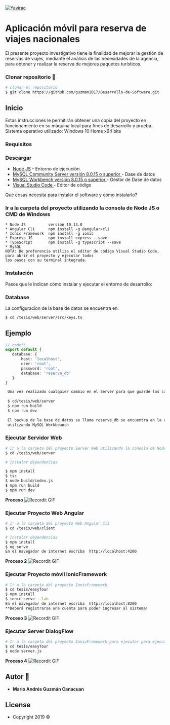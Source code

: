 <a href="https://yavirac.edu.ec/web/"><img src="https://pbs.twimg.com/media/DlDOfWJW4AE6v0E.jpg" title="Yavirac" alt="Yavirac"></a>
# Aplicación móvil para reserva de viajes nacionales

El presente proyecto investigativo tiene la finalidad de mejorar la gestión de reservas de viajes, mediante el análisis de las necesidades 
de la agencia, para obtener y realizar la reserva de mejores paquetes turísticos.

### Clonar repositorio 👯

``` bash
# clonar el repositorio
$ git clone https://github.com/guzman2017/Desarrollo-de-Software.git
```

## Inicio

Estas instrucciones le permitirán obtener una copia del proyecto en funcionamiento en su máquina local para fines de desarrollo y prueba. 
Sistema operativo utilizado: Windows 10 Home x64 bits


### Requisitos

### Descargar

* [Node JS](https://nodejs.org/es/download/) - Entorno de ejecución.
* [MySQL Community Server versión 8.0.15 o superior  ](https://dev.mysql.com/downloads/mysql/) - Dase de datos
* [MySQL Workbench  versión 8.0.15 o superior ](https://dev.mysql.com/downloads/workbench/) - Gestor de Dase de datos
* [Visual Studio Code ](https://code.visualstudio.com/download) - Editor de código


Qué cosas necesita para instalar el software y cómo instalarlo?
### Ir a la carpeta del proyecto  utilizando la consola de Node JS o CMD de Windows

```
* Node JS          versión 10.13.0
* Angular Cli      npm install -g @angular/cli
* Ionic Framework  npm install -g ionic
* Express JS       npm install express --save 
* TypeScript       npm install -g typescript --save   
* MySQL
NOTA: De preferencia utiliza el editor de código Visual Studio Code, para abrir el proyecto y ejecutar todos 
los pasos con su terminal integrada.

```

### Instalación

Pasos que le indican cómo instalar y ejecutar el entorno de desarrollo:


### Database
 La configuracion de la base de datos se encuentra en: 
 ``` bash
 $ cd /tesis/web/server/src/keys.ts
 
 ```
 ## Ejemplo
 ```typescript
// code!!
export default {
    database: {
        host: 'localhost',
        user: 'root',
        password: 'root',
        database: 'reserva_db'
    }
}
```
``` bash
 Una vez realizado cualquier cambio en el Server para que guarde los cambios debera ejecutar:
 
 $ cd/tesis/web/server
 $ npm run build
 $ npm run dev 
 
 El backup de la base de datos se llama reserva_db se encuentra en la carpeta /Database-Backup y se debe importar 
 utilizando MySQL Workbeanch
```


### Ejecutar Servidor Web  
``` bash
# Ir a la carpeta del proyecto Server Web utilizando la consola de Node JS o CMD de Windows
$ cd /tesis/web/server 

# Instalar dependencias

$ npm install
$ tsc 
$ node build/index.js
$ npm run build 
$ npm run dev
```
**Proceso**
![Recordit GIF](http://g.recordit.co/eA6EY77v7z.gif)

### Ejecutar Proyecto Web Angular
``` bash
# Ir a la carpeta del proyecto Web Angular Cli
$ cd /tesis/web/client 

# Instalar dependencias
$ npm install
$ ng serve  
En el navegador de internet escriba  http://localhost:4200
```
**Proceso 2**
![Recordit GIF](http://g.recordit.co/Cfw0EtMNLq.gif)

### Ejecutar Proyecto móvil IonicFramework
``` bash
# Ir a la carpeta del proyecto IonicFramework
$ cd tesis/easyTour
$ npm install
$ ionic serve --lab
En el navegador de internet escriba  http://localhost:8200
**Deberá registrarse una cuenta para poder ingresar al sistema!
```
**Proceso 3**
![Recordit GIF](http://g.recordit.co/WxIMPzVNfs.gif)

### Ejecutar Server DialogFlow
``` bash
# Ir a la carpeta del proyecto IonicFramework para ejecutar para ejecutar servidor de DialogFlow
$ cd tesis/easyTour
$ node server.js
```
**Proceso 4**
![Recordit GIF](http://g.recordit.co/accj5O5kQ4.gif)




## Autor 🔨

* **Mario Andrés Guzmán Canacuan**


## License

- Copyright 2019 © 
